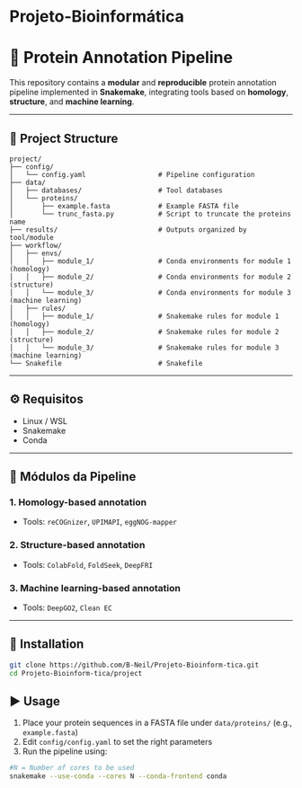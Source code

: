 # Projeto-Bioinformática

# 🧬 Protein Annotation Pipeline

This repository contains a **modular** and **reproducible** protein annotation pipeline implemented in **Snakemake**, integrating tools based on **homology**, **structure**, and **machine learning**.

---

## 📁 Project Structure

```plaintext
project/
├── config/
│   └── config.yaml                  # Pipeline configuration
├── data/
│   ├── databases/                   # Tool databases
│   └── proteins/
│       ├── example.fasta            # Example FASTA file
│       └── trunc_fasta.py           # Script to truncate the proteins name
├── results/                         # Outputs organized by tool/module
├── workflow/
│   ├── envs/
│   │   ├── module_1/                # Conda environments for module 1 (homology)
│   │   ├── module_2/                # Conda environments for module 2 (structure)
│   │   └── module_3/                # Conda environments for module 3 (machine learning)
│   ├── rules/
│   │   ├── module_1/                # Snakemake rules for module 1 (homology)
│   │   ├── module_2/                # Snakemake rules for module 2 (structure)
│   │   └── module_3/                # Snakemake rules for module 3 (machine learning)
└── Snakefile                        # Snakefile           
```

---

## ⚙️ Requisitos

- Linux / WSL
- Snakemake
- Conda

---

## 🚀 Módulos da Pipeline

### 1. Homology-based annotation
- Tools: `reCOGnizer`, `UPIMAPI`, `eggNOG-mapper`

### 2. Structure-based annotation
- Tools: `ColabFold`, `FoldSeek`, `DeepFRI`

### 3. Machine learning-based annotation
- Tools: `DeepGO2`, `Clean EC`

---

## 🔧 Installation
```bash
git clone https://github.com/B-Neil/Projeto-Bioinform-tica.git
cd Projeto-Bioinform-tica/project

```
## ▶️ Usage

1. Place your protein sequences in a FASTA file under `data/proteins/` (e.g., `example.fasta`)
2. Edit `config/config.yaml` to set the right parameters
3. Run the pipeline using: 

```bash
#N = Number of cores to be used
snakemake --use-conda --cores N --conda-frontend conda
